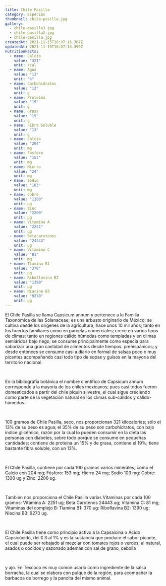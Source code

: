 ```yaml
---
title: Chile Pasilla
category: Especias
thumbnail: chile-pasilla.jpg
gallery:
  - chile-pasilla3.jpg
  - chile-pasilla2.jpg
  - chile-pasilla.jpg
createdAt: 2021-11-15T18:07:16.387Z
updatedAt: 2021-11-15T18:07:16.399Z
nutritionFacts:
  - name: Calcio
    value: "321"
    unit: kcal
  - name: Agua
    value: "13"
    unit: "%"
  - name: Carbohidratos
    value: "13"
    unit: g
  - name: Proteína
    value: "15"
    unit: g
  - name: Grasa
    value: "19"
    unit: g
  - name: Fibra Soluble
    value: "13"
    unit: g
  - name: Calcio
    value: "204"
    unit: mg
  - name: Fósforo
    value: "153"
    unit: mg
  - name: Hierro
    value: "24"
    unit: mg
  - name: Sodio
    value: "103"
    unit: mg
  - name: Cobre
    value: "1300"
    unit: µg
  - name: Zinc
    value: "2200"
    unit: µg
  - name: Vitamina A
    value: "2251"
    unit: µg
  - name: Betacarotenos
    value: "24443"
    unit: µg
  - name: Vitamina C
    value: "81"
    unit: mg
  - name: Tiamina B1
    value: "370"
    unit: µg
  - name: Riboflavina B2
    value: "1390"
    unit: µg
  - name: Niacina B3
    value: "9270"
    unit: µg
---
```

El Chile Pasilla se llama Capsicum annum y pertenece a la Familia Taxonómica de las Solanaceae; es una arbusto originario de México; se cultiva desde los orígenes de la agricultura, hace unos 10 mil años; tanto en los huertos familiares como en parcelas comerciales; crece en varios tipos de climas; tanto en regiones cálido húmedas como templadas y en climas semiáridos bajo riego; se consume principalmente como especia para saborizar una gran cantidad de alimentos desde tiempos. prehispánicos; y desde entonces se consume casi a diario en formal de salsas poco o muy picantes acompañando casi todo tipo de sopas y guisos en la mayoría del territorio nacional.

<br/>

En la bibliografía botánica el nombre científico de Capsicum annum corresponde a la mayoría de los chiles mexicanos; pues casi todos fueron domesticados a partir del chile piquín silvestre, el cual sigue creciendo como parte de la vegetación natural en los climas sub-cálidos y cálido-húmedos.

<br/>

100 gramos de Chile Pasilla, seco, nos proporcionan 321 kilocalorías; sólo el 13% de su peso es agua; el 35% de su peso son carbohidratos, con bajo índice glicémico, razón por la cual lo pueden consumir en la dieta las personas con diabetes, sobre todo porque se consume en pequeñas cantidades; contiene de proteína un 15% y de grasa, contiene el 19%; tiene bastante fibra soluble, con un 13%.

<br/>

El Chile Pasilla, contiene por cada 100 gramos varios minerales; como el Calcio con 204 mg; Fósforo: 153 mg; Hierro 24 mg; Sodio 103 mg: Cobre: 1300 ug y Zinc: 2200 ug.

<br/>

También nos proporciona el Chile Pasilla varias Vitaminas por cada 100 gramos: Vitamina A: 2251 ug; Beta Carotenos 24443 ug; Vitamina C: 81 mg; Vitaminas del complejo B: Tiamina B1: 370 ug: Riboflavina B2: 1390 ug; Niacina B3: 9270 ug.

<br/>

El Chile Pasilla tiene como principio activo a la Capsaicina o Ácido Capsicócido, del 0.3 al 1% y es la sustancia que produce el sabor picante, el cual puede ser rebajado al mezclar con tomates rojos o verdes; al natural, asados o cocidos y sazonado además con sal de grano, cebolla

<br/>

y ajo. En Texcoco es muy común usarlo como ingrediente de la salsa borracha, la cual se elabora con pulque de la región, para acompañar la barbacoa de borrego y la pancita del mismo animal.